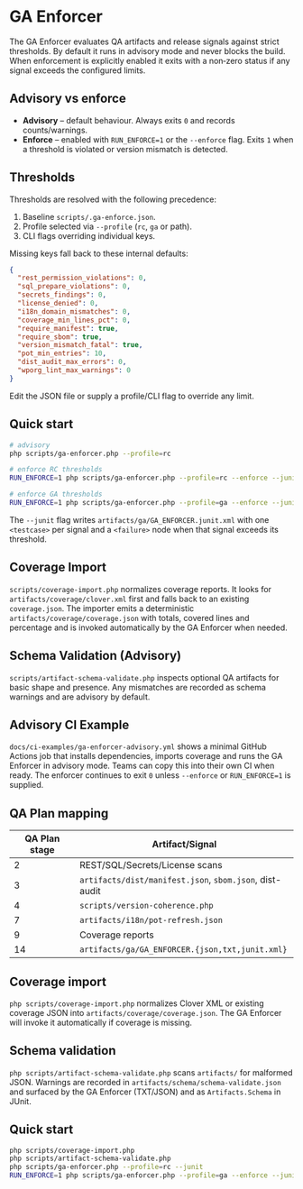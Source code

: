 # GA Enforcer

The GA Enforcer evaluates QA artifacts and release signals against strict thresholds.
By default it runs in advisory mode and never blocks the build. When enforcement is
explicitly enabled it exits with a non‑zero status if any signal exceeds the
configured limits.

## Advisory vs enforce

- **Advisory** – default behaviour. Always exits `0` and records counts/warnings.
- **Enforce** – enabled with `RUN_ENFORCE=1` or the `--enforce` flag. Exits `1`
  when a threshold is violated or version mismatch is detected.

## Thresholds

Thresholds are resolved with the following precedence:

1. Baseline `scripts/.ga-enforce.json`.
2. Profile selected via `--profile` (`rc`, `ga` or path).
3. CLI flags overriding individual keys.

Missing keys fall back to these internal defaults:

```json
{
  "rest_permission_violations": 0,
  "sql_prepare_violations": 0,
  "secrets_findings": 0,
  "license_denied": 0,
  "i18n_domain_mismatches": 0,
  "coverage_min_lines_pct": 0,
  "require_manifest": true,
  "require_sbom": true,
  "version_mismatch_fatal": true,
  "pot_min_entries": 10,
  "dist_audit_max_errors": 0,
  "wporg_lint_max_warnings": 0
}
```

Edit the JSON file or supply a profile/CLI flag to override any limit.

## Quick start

```bash
# advisory
php scripts/ga-enforcer.php --profile=rc

# enforce RC thresholds
RUN_ENFORCE=1 php scripts/ga-enforcer.php --profile=rc --enforce --junit

# enforce GA thresholds
RUN_ENFORCE=1 php scripts/ga-enforcer.php --profile=ga --enforce --junit
```

The `--junit` flag writes `artifacts/ga/GA_ENFORCER.junit.xml` with one
`<testcase>` per signal and a `<failure>` node when that signal exceeds its
threshold.

## Coverage Import

`scripts/coverage-import.php` normalizes coverage reports. It looks for
`artifacts/coverage/clover.xml` first and falls back to an existing
`coverage.json`. The importer emits a deterministic
`artifacts/coverage/coverage.json` with totals, covered lines and percentage
and is invoked automatically by the GA Enforcer when needed.

## Schema Validation (Advisory)

`scripts/artifact-schema-validate.php` inspects optional QA artifacts for basic
shape and presence. Any mismatches are recorded as schema warnings and are
advisory by default.

## Advisory CI Example

`docs/ci-examples/ga-enforcer-advisory.yml` shows a minimal GitHub Actions job
that installs dependencies, imports coverage and runs the GA Enforcer in
advisory mode. Teams can copy this into their own CI when ready. The enforcer
continues to exit `0` unless `--enforce` or `RUN_ENFORCE=1` is supplied.

## QA Plan mapping

| QA Plan stage | Artifact/Signal |
| ------------- | ---------------- |
| 2 | REST/SQL/Secrets/License scans |
| 3 | `artifacts/dist/manifest.json`, `sbom.json`, dist-audit |
| 4 | `scripts/version-coherence.php` |
| 7 | `artifacts/i18n/pot-refresh.json` |
| 9 | Coverage reports |
| 14 | `artifacts/ga/GA_ENFORCER.{json,txt,junit.xml}` |

## Coverage import

`php scripts/coverage-import.php` normalizes Clover XML or existing coverage JSON into `artifacts/coverage/coverage.json`. The GA Enforcer will invoke it automatically if coverage is missing.

## Schema validation

`php scripts/artifact-schema-validate.php` scans `artifacts/` for malformed JSON. Warnings are recorded in `artifacts/schema/schema-validate.json` and surfaced by the GA Enforcer (TXT/JSON) and as `Artifacts.Schema` in JUnit.

## Quick start

```bash
php scripts/coverage-import.php
php scripts/artifact-schema-validate.php
php scripts/ga-enforcer.php --profile=rc --junit
RUN_ENFORCE=1 php scripts/ga-enforcer.php --profile=ga --enforce --junit
```
